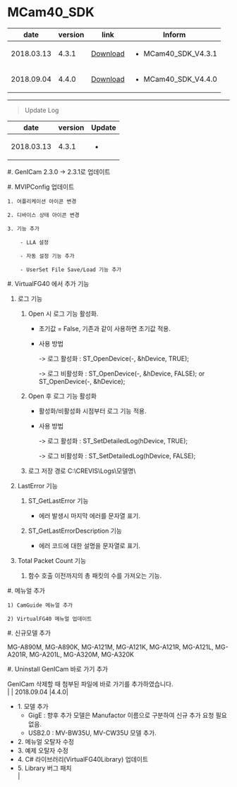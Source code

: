 # MCam40_SDK

| date | version | link | Inform |
|---|---|---|---|
| 2018.03.13 | 4.3.1 | [Download](https://github.com/CREVIS/Camera/raw/master/MCam40/MCam40_SDK_V4.3.1.zip)| <ul><li>MCam40_SDK_V4.3.1<br/></li> |
| 2018.09.04 | 4.4.0 | [Download](https://github.com/CREVIS/Camera/raw/master/MCam40/MCam40_SDK_V4.4.0.zip)| <ul><li>MCam40_SDK_V4.4.0<br/></li> |

  
  
  
  
---------------
>Update Log

| date | version | Update |
|---|---|---|
| 2018.03.13 |4.3.1| <ul><li> 
#. GenICam 2.3.0 -> 2.3.1로 업데이트
 
#. MVIPConfig 업데이트 
 
    1. 어플리케이션 아이콘 변경
 
    2. 디바이스 상태 아이콘 변경
 
    3. 기능 추가
 
        - LLA 설정
 
        - 자동 설정 기능 추가
 
        - UserSet File Save/Load 기능 추가
#. VirtualFG40 에서 추가 기능
 
1. 로그 기능
 
    1) Open 시 로그 기능 활성화.
 
        - 초기값 = False, 기존과 같이 사용하면 초기값 적용.
 
        - 사용 방법
 
          -> 로그 활성화 : ST_OpenDevice(-, &hDevice, TRUE); 
 
          -> 로그 비활성화 : ST_OpenDevice(-, &hDevice, FALSE); or ST_OpenDevice(-, &hDevice);
 
    2) Open 후 로그 기능 활성화
 
        - 활성화/비활성화 시점부터 로그 기능 적용.
 
        - 사용 방법
 
          -> 로그 활성화 : ST_SetDetailedLog(hDevice, TRUE);
 
          -> 로그 비활성화 : ST_SetDetailedLog(hDevice, FALSE);
 
   3) 로그 저장 경로 C:\CREVIS\Logs\모델명\
 
2. LastError 기능
 
    1) ST_GetLastError 기능 
 
        - 에러 발생시 마지막 에러를 문자열 표기.
 
    2) ST_GetLastErrorDescription 기능 
 
        - 에러 코드에 대한 설명을 문자열로 표기.
 
3. Total Packet Count 기능
 
    1) 함수 호출 이전까지의 총 패킷의 수를 가져오는 기능.
 
 
#. 메뉴얼 추가
 
    1) CamGuide 메뉴얼 추가
 
    2) VirtualFG40 메뉴얼 업데이트
 
 
#. 신규모델 추가
 
  MG-A890M, MG-A890K, MG-A121M, MG-A121K, MG-A121R, MG-A121L, MG-A201R, MG-A201L, MG-A320M, MG-A320K
 
#. Uninstall GenICam 바로 가기 추가
 
GenICam 삭제할 때 첨부된 파일에 바로 가기를 추가하였습니다.
 <br/></li> |
| 2018.09.04 |4.4.0| <ul><li> 1. 모델 추가  <ul><li> GigE : 향후 추가 모델은 Manufactor 이름으로 구분하여 신규 추가 요청 필요 없음. </ul><ul><li>USB2.0 : MV-BW35U, MV-CW35U 모델 추가.</ul> <li>2. 메뉴얼 오탈자 수정 <li>3. 예제 오탈자 수정 <li>4. C# 라이브러리(VirtualFG40Library) 업데이트 <li>5. Library 버그 패치 <br/></li> |
